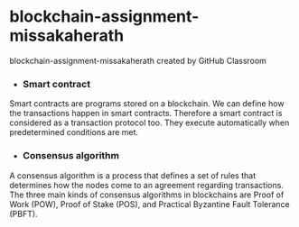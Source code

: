 # blockchain-assignment-missakaherath
blockchain-assignment-missakaherath created by GitHub Classroom

* ### Smart contract

Smart contracts are programs stored on a blockchain. We can define how the transactions happen in smart contracts. Therefore a smart contract is considered as a transaction protocol too. They execute automatically when predetermined conditions are met.

* ### Consensus algorithm

A consensus algorithm is a process that defines a set of rules that determines how the nodes come to an agreement regarding transactions. The three main kinds of consensus algorithms in blockchains are Proof of Work (POW), Proof of Stake (POS), and Practical Byzantine Fault Tolerance (PBFT).
